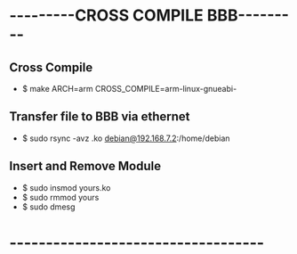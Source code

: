 # ---------CROSS COMPILE BBB---------
## Cross Compile
- $ make ARCH=arm CROSS_COMPILE=arm-linux-gnueabi-
## Transfer file to BBB via ethernet
- $ sudo rsync -avz .ko debian@192.168.7.2:/home/debian
## Insert and Remove Module
- $ sudo insmod yours.ko
- $ sudo rmmod yours
- $ sudo dmesg
# -----------------------------------